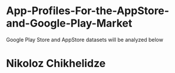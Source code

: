# App-Profiles-For-the-AppStore-and-Google-Play-Market
Google Play Store and AppStore datasets will be analyzed below
# Nikoloz Chikhelidze
